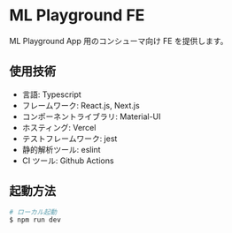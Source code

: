 # ML Playground FE

ML Playground App 用のコンシューマ向け FE を提供します。

## 使用技術

- 言語: Typescript
- フレームワーク: React.js, Next.js
- コンポーネントライブラリ: Material-UI
- ホスティング: Vercel
- テストフレームワーク: jest
- 静的解析ツール: eslint
- CI ツール: Github Actions

## 起動方法

```bash
# ローカル起動
$ npm run dev
```
